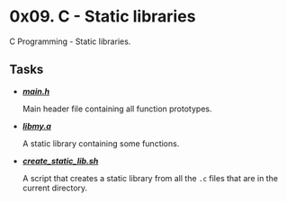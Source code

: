 # 0x09. C - Static libraries

C Programming - Static libraries.

## Tasks

- ***[main.h](https://github.com/10thcode/alx-low_level_programming/blob/main/0x09-static_libraries/main.h)***

  Main header file containing all function prototypes.

- ***[libmy.a](https://github.com/10thcode/alx-low_level_programming/blob/main/0x09-static_libraries/libmy.a)***

  A static library containing some functions.

- ***[create_static_lib.sh](https://github.com/10thcode/alx-low_level_programming/blob/main/0x09-static_libraries/create_static_lib.sh)***

  A script that creates a static library from all the `.c`
  files that are in the current directory.
